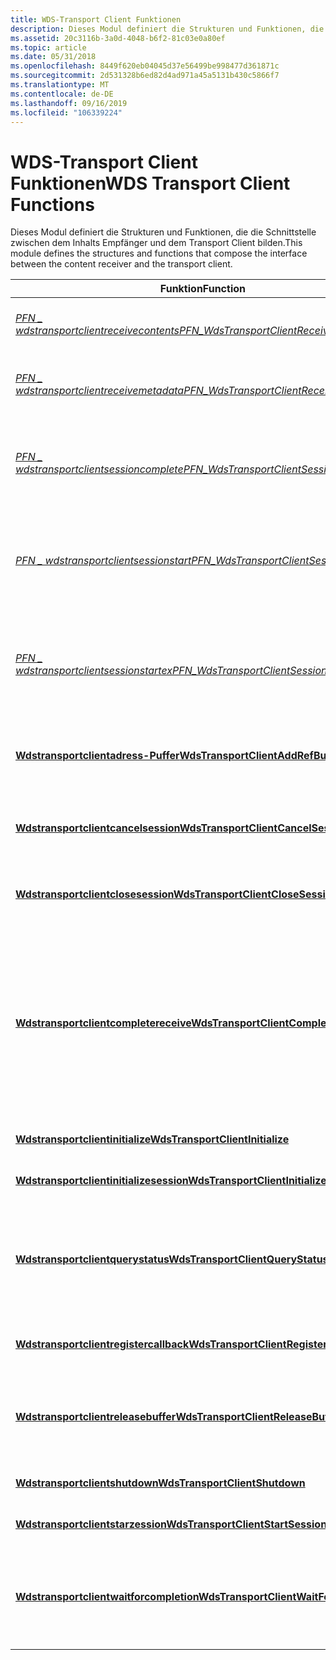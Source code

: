 ```yaml
---
title: WDS-Transport Client Funktionen
description: Dieses Modul definiert die Strukturen und Funktionen, die die Schnittstelle zwischen dem Inhalts Empfänger und dem Transport Client bilden.
ms.assetid: 20c3116b-3a0d-4048-b6f2-81c03e0a80ef
ms.topic: article
ms.date: 05/31/2018
ms.openlocfilehash: 8449f620eb04045d37e56499be998477d361871c
ms.sourcegitcommit: 2d531328b6ed82d4ad971a45a5131b430c5866f7
ms.translationtype: MT
ms.contentlocale: de-DE
ms.lasthandoff: 09/16/2019
ms.locfileid: "106339224"
---
```

# <a name="wds-transport-client-functions"></a><span data-ttu-id="8acde-103">WDS-Transport Client Funktionen</span><span class="sxs-lookup"><span data-stu-id="8acde-103">WDS Transport Client Functions</span></span>

<span data-ttu-id="8acde-104">Dieses Modul definiert die Strukturen und Funktionen, die die Schnittstelle zwischen dem Inhalts Empfänger und dem Transport Client bilden.</span><span class="sxs-lookup"><span data-stu-id="8acde-104">This module defines the structures and functions that compose the interface between the content receiver and the transport client.</span></span>



| <span data-ttu-id="8acde-105">Funktion</span><span class="sxs-lookup"><span data-stu-id="8acde-105">Function</span></span>                                                                              | <span data-ttu-id="8acde-106">BESCHREIBUNG</span><span class="sxs-lookup"><span data-stu-id="8acde-106">Description</span></span>                                                                                                                                                                 |
|---------------------------------------------------------------------------------------|-----------------------------------------------------------------------------------------------------------------------------------------------------------------------------|
| [<span data-ttu-id="8acde-107">*PFN \_ wdstransportclientreceivecontents*</span><span class="sxs-lookup"><span data-stu-id="8acde-107">*PFN\_WdsTransportClientReceiveContents*</span></span>](/windows/desktop/api/Wdstci/nc-wdstci-pfn_wdstransportclientreceivecontents) | <span data-ttu-id="8acde-108">Gibt an, dass ein Datenblock zur Verwendung bereit ist.</span><span class="sxs-lookup"><span data-stu-id="8acde-108">Indicates that a block of data is ready to be used.</span></span>                                                                                                                         |
| [<span data-ttu-id="8acde-109">*PFN \_ wdstransportclientreceivemetadata*</span><span class="sxs-lookup"><span data-stu-id="8acde-109">*PFN\_WdsTransportClientReceiveMetadata*</span></span>](/windows/desktop/api/Wdstci/nc-wdstci-pfn_wdstransportclientreceivemetadata) | <span data-ttu-id="8acde-110">Empfängt Metadateninformationen zu einer Datei.</span><span class="sxs-lookup"><span data-stu-id="8acde-110">Receives metadata information about a file.</span></span>                                                                                                                                 |
| [<span data-ttu-id="8acde-111">*PFN \_ wdstransportclientsessioncomplete*</span><span class="sxs-lookup"><span data-stu-id="8acde-111">*PFN\_WdsTransportClientSessionComplete*</span></span>](/windows/desktop/api/Wdstci/nc-wdstci-pfn_wdstransportclientsessioncomplete) | <span data-ttu-id="8acde-112">Gibt an, dass die Sitzung erfolgreich abgeschlossen wurde oder einen Fehler festgestellt hat.</span><span class="sxs-lookup"><span data-stu-id="8acde-112">Indicates that the session completed successfully or encountered an error.</span></span>                                                                                                  |
| [<span data-ttu-id="8acde-113">*PFN \_ wdstransportclientsessionstart*</span><span class="sxs-lookup"><span data-stu-id="8acde-113">*PFN\_WdsTransportClientSessionStart*</span></span>](/windows/desktop/api/Wdstci/nc-wdstci-pfn_wdstransportclientsessionstart)       | <span data-ttu-id="8acde-114">Gibt die Dateigröße und andere serverseitige Informationen über die Datei an den Consumer an.</span><span class="sxs-lookup"><span data-stu-id="8acde-114">Indicates the file size and other server side information about the file to the consumer.</span></span>                                                                                   |
| [<span data-ttu-id="8acde-115">*PFN \_ wdstransportclientsessionstartex*</span><span class="sxs-lookup"><span data-stu-id="8acde-115">*PFN\_WdsTransportClientSessionStartEx*</span></span>](/windows/desktop/api/Wdstci/nc-wdstci-pfn_wdstransportclientsessionstartex)   | <span data-ttu-id="8acde-116">Gibt die Dateigröße und andere serverseitige Informationen über die Datei an den Consumer an.</span><span class="sxs-lookup"><span data-stu-id="8acde-116">Indicates the file size and other server side information about the file to the consumer.</span></span>                                                                                   |
| [<span data-ttu-id="8acde-117">**Wdstransportclientadress-Puffer**</span><span class="sxs-lookup"><span data-stu-id="8acde-117">**WdsTransportClientAddRefBuffer**</span></span>](/windows/desktop/api/Wdstci/nf-wdstci-wdstransportclientaddrefbuffer)              | <span data-ttu-id="8acde-118">Erhöht den Verweis Zähler für einen Puffer, der im Besitz des Multicast Clients ist.</span><span class="sxs-lookup"><span data-stu-id="8acde-118">Increments the reference count on a buffer owned by the multicast client.</span></span>                                                                                                   |
| [<span data-ttu-id="8acde-119">**Wdstransportclientcancelsession**</span><span class="sxs-lookup"><span data-stu-id="8acde-119">**WdsTransportClientCancelSession**</span></span>](/windows/desktop/api/Wdstci/nf-wdstci-wdstransportclientcancelsession)            | <span data-ttu-id="8acde-120">Gibt die einer Sitzung im Client zugeordneten Ressourcen frei.</span><span class="sxs-lookup"><span data-stu-id="8acde-120">Releases the resources associated with a session in the client.</span></span>                                                                                                             |
| [<span data-ttu-id="8acde-121">**Wdstransportclientclosesession**</span><span class="sxs-lookup"><span data-stu-id="8acde-121">**WdsTransportClientCloseSession**</span></span>](/windows/desktop/api/Wdstci/nf-wdstci-wdstransportclientclosesession)              | <span data-ttu-id="8acde-122">Gibt die einer Sitzung im Client zugeordneten Ressourcen frei.</span><span class="sxs-lookup"><span data-stu-id="8acde-122">Releases the resources associated with a session in the client.</span></span>                                                                                                             |
| [<span data-ttu-id="8acde-123">**Wdstransportclientcompletereceive**</span><span class="sxs-lookup"><span data-stu-id="8acde-123">**WdsTransportClientCompleteReceive**</span></span>](/windows/desktop/api/Wdstci/nf-wdstci-wdstransportclientcompletereceive)        | <span data-ttu-id="8acde-124">Gibt an, dass die gesamte Verarbeitung in einem Datenblock abgeschlossen ist und dass der Multicast Client diesen Datenblock aus dem Cache entfernen kann, um Platz für weitere Empfangs Vorgänge zu schaffen.</span><span class="sxs-lookup"><span data-stu-id="8acde-124">Indicates that all processing on a block of data is finished, and that the multicast client may remove this block of data from its cache to make room for further receives.</span></span> |
| [<span data-ttu-id="8acde-125">**Wdstransportclientinitialize**</span><span class="sxs-lookup"><span data-stu-id="8acde-125">**WdsTransportClientInitialize**</span></span>](/windows/desktop/api/Wdstci/nf-wdstci-wdstransportclientinitialize)                  | <span data-ttu-id="8acde-126">Initialisiert den Multicast Client.</span><span class="sxs-lookup"><span data-stu-id="8acde-126">Initializes the multicast client.</span></span>                                                                                                                                           |
| [<span data-ttu-id="8acde-127">**Wdstransportclientinitializesession**</span><span class="sxs-lookup"><span data-stu-id="8acde-127">**WdsTransportClientInitializeSession**</span></span>](/windows/desktop/api/Wdstci/nf-wdstci-wdstransportclientinitializesession)    | <span data-ttu-id="8acde-128">Initiiert eine Multicast Dateiübertragung.</span><span class="sxs-lookup"><span data-stu-id="8acde-128">Initiates a multicast file transfer.</span></span>                                                                                                                                        |
| [<span data-ttu-id="8acde-129">**Wdstransportclientquerystatus**</span><span class="sxs-lookup"><span data-stu-id="8acde-129">**WdsTransportClientQueryStatus**</span></span>](/windows/desktop/api/Wdstci/nf-wdstci-wdstransportclientquerystatus)                | <span data-ttu-id="8acde-130">Ruft den aktuellen Status einer laufenden oder kompletten Multicast Übertragung vom Multicast Client ab.</span><span class="sxs-lookup"><span data-stu-id="8acde-130">Retrieves the current status of an ongoing or complete multicast transmission from the multicast client.</span></span>                                                                    |
| [<span data-ttu-id="8acde-131">**Wdstransportclientregistercallback**</span><span class="sxs-lookup"><span data-stu-id="8acde-131">**WdsTransportClientRegisterCallback**</span></span>](/windows/desktop/api/Wdstci/nf-wdstci-wdstransportclientregistercallback)      | <span data-ttu-id="8acde-132">Registriert einen Rückruf beim Multicast Client.</span><span class="sxs-lookup"><span data-stu-id="8acde-132">Registers a callback with the multicast client.</span></span>                                                                                                                             |
| [<span data-ttu-id="8acde-133">**Wdstransportclientreleasebuffer**</span><span class="sxs-lookup"><span data-stu-id="8acde-133">**WdsTransportClientReleaseBuffer**</span></span>](/windows/desktop/api/Wdstci/nf-wdstci-wdstransportclientreleasebuffer)            | <span data-ttu-id="8acde-134">Dekremente den Verweis Zähler für einen Puffer, der im Besitz des Multicast Clients ist.</span><span class="sxs-lookup"><span data-stu-id="8acde-134">Decrements the reference count on a buffer owned by the multicast client.</span></span>                                                                                                   |
| [<span data-ttu-id="8acde-135">**Wdstransportclientshutdown**</span><span class="sxs-lookup"><span data-stu-id="8acde-135">**WdsTransportClientShutdown**</span></span>](/windows/desktop/api/Wdstci/nf-wdstci-wdstransportclientshutdown)                      | <span data-ttu-id="8acde-136">Fährt den Multicast Client herunter.</span><span class="sxs-lookup"><span data-stu-id="8acde-136">Shuts down the multicast client.</span></span>                                                                                                                                            |
| [<span data-ttu-id="8acde-137">**Wdstransportclientstarzession**</span><span class="sxs-lookup"><span data-stu-id="8acde-137">**WdsTransportClientStartSession**</span></span>](/windows/desktop/api/Wdstci/nf-wdstci-wdstransportclientstartsession)              | <span data-ttu-id="8acde-138">Initiiert eine Multicast Dateiübertragung.</span><span class="sxs-lookup"><span data-stu-id="8acde-138">Initiates a multicast file transfer.</span></span>                                                                                                                                        |
| [<span data-ttu-id="8acde-139">**Wdstransportclientwaitforcompletion**</span><span class="sxs-lookup"><span data-stu-id="8acde-139">**WdsTransportClientWaitForCompletion**</span></span>](/windows/desktop/api/Wdstci/nf-wdstci-wdstransportclientwaitforcompletion)    | <span data-ttu-id="8acde-140">Blockiert, bis die Multicast Sitzung entweder beendet oder das angegebene Timeout erreicht wurde.</span><span class="sxs-lookup"><span data-stu-id="8acde-140">Blocks until either the multicast session is complete or the specified timeout is reached.</span></span>                                                                                  |



 

 

 




